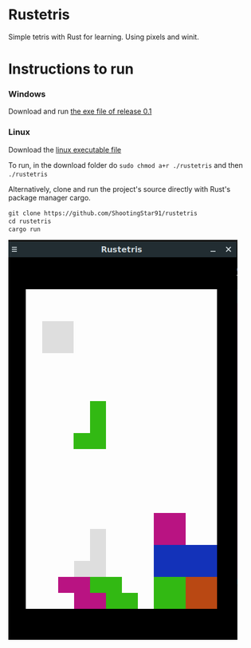 # Rustetris

Simple tetris with Rust for learning. Using pixels and winit.

# Instructions to run

### Windows

Download and run [the exe file of release 0.1](https://github.com/ShootingStar91/rustetris/releases/download/0.1/rustetris.exe)

### Linux

Download the [linux executable file](https://github.com/ShootingStar91/rustetris/releases/download/0.1/rustetris)

To run, in the download folder do `sudo chmod a+r ./rustetris` and then `./rustetris`

Alternatively, clone and run the project's source directly with Rust's package manager cargo.

```
git clone https://github.com/ShootingStar91/rustetris
cd rustetris
cargo run
```

![Rustetris image](picture.png "")


